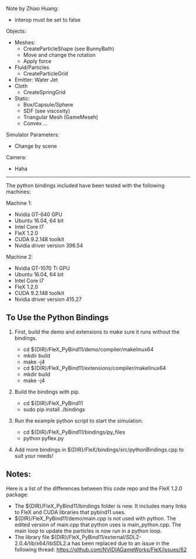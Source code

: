 Note by Zhiao Huang:

- interop must be set to false

Objects:
- Meshes:
    - CreateParticleShape (see BunnyBath)
    - Move and change the rotation
    - Apply force
- Fluid/Particles
    - CreateParticleGrid
- Emitter: Water Jet
- Cloth
    - CreateSpringGrid
- Static:
    - Box/Capsule/Sphere
    - SDF (see viscosity)
    - Triangular Mesh (GameMeseh)
    - Convex ...


Simulator Parameters:
- Change by scene 


Camera:
- Haha

---

The python bindings included have been tested with the following machines:

Machine 1:
   * Nvidia GT-640 GPU
   * Ubuntu 16.04, 64 bit
   * Intel Core I7
   * FleX 1.2.0
   * CUDA 9.2.148 toolkit
   * Nvidia driver version 396.54

Machine 2:
   * Nvidia GT-1070 Ti GPU
   * Ubuntu 16.04, 64 bit
   * Intel Core I7
   * FleX 1.2.0
   * CUDA 9.2.148 toolkit
   * Nvidia driver version 415.27


To Use the Python Bindings
-----------------

1. First, build the demo and extensions to make sure it runs without the bindings.
    * cd ${DIR}/FleX_PyBind11/demo/compiler/makelinux64
    * mkdir build
    * make -j4
    * cd ${DIR}/FleX_PyBind11/extensions/compiler/makelinux64
    * mkdir build
    * make -j4

2. Build the bindings with pip.
    * cd ${DIR}/FleX_PyBind11
    * sudo pip install ./bindings

3. Run the example python script to start the simulation.
    * cd ${DIR}/FleX_PyBind11/bindings/py_files
    * python pyflex.py

4. Add more bindings in ${DIR}/FleX/bindings/src/pythonBindings.cpp to suit your needs!

Notes: 
------------------

Here is a list of the differences between this code repo and the FleX 1.2.0 package:
- The ${DIR}/FleX_PyBind11/bindings folder is new. It includes many links to FleX and CUDA libraries that pybind11 uses.
- ${DIR}/FleX_PyBind11/demo/main.cpp is not used with python. The edited version of main.cpp that python uses is main_python.cpp. The main loop to update the particles is now run in a python loop.
- The library file ${DIR}/FleX_PyBind11/external/SDL2-2.0.4/lib/x64/libSDL2.a has been replaced due to an issue in the following thread: https://github.com/NVIDIAGameWorks/FleX/issues/62

 
